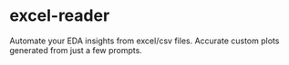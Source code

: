 # excel-reader
Automate your EDA insights from excel/csv files. Accurate custom plots generated from just a few prompts.
